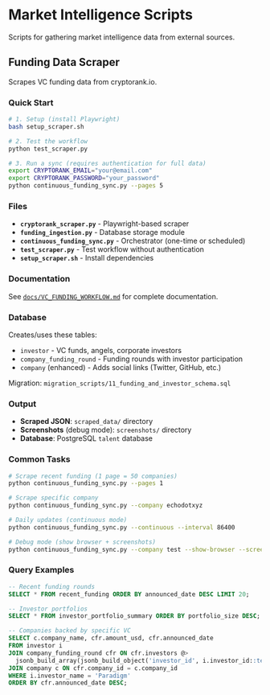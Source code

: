 # Market Intelligence Scripts

Scripts for gathering market intelligence data from external sources.

## Funding Data Scraper

Scrapes VC funding data from cryptorank.io.

### Quick Start

```bash
# 1. Setup (install Playwright)
bash setup_scraper.sh

# 2. Test the workflow
python test_scraper.py

# 3. Run a sync (requires authentication for full data)
export CRYPTORANK_EMAIL="your@email.com"
export CRYPTORANK_PASSWORD="your_password"
python continuous_funding_sync.py --pages 5
```

### Files

- **`cryptorank_scraper.py`** - Playwright-based scraper
- **`funding_ingestion.py`** - Database storage module  
- **`continuous_funding_sync.py`** - Orchestrator (one-time or scheduled)
- **`test_scraper.py`** - Test workflow without authentication
- **`setup_scraper.sh`** - Install dependencies

### Documentation

See [`docs/VC_FUNDING_WORKFLOW.md`](../../docs/VC_FUNDING_WORKFLOW.md) for complete documentation.

### Database

Creates/uses these tables:
- `investor` - VC funds, angels, corporate investors
- `company_funding_round` - Funding rounds with investor participation
- `company` (enhanced) - Adds social links (Twitter, GitHub, etc.)

Migration: `migration_scripts/11_funding_and_investor_schema.sql`

### Output

- **Scraped JSON**: `scraped_data/` directory
- **Screenshots** (debug mode): `screenshots/` directory
- **Database**: PostgreSQL `talent` database

### Common Tasks

```bash
# Scrape recent funding (1 page = 50 companies)
python continuous_funding_sync.py --pages 1

# Scrape specific company
python continuous_funding_sync.py --company echodotxyz

# Daily updates (continuous mode)
python continuous_funding_sync.py --continuous --interval 86400

# Debug mode (show browser + screenshots)
python continuous_funding_sync.py --company test --show-browser --screenshots
```

### Query Examples

```sql
-- Recent funding rounds
SELECT * FROM recent_funding ORDER BY announced_date DESC LIMIT 20;

-- Investor portfolios
SELECT * FROM investor_portfolio_summary ORDER BY portfolio_size DESC;

-- Companies backed by specific VC
SELECT c.company_name, cfr.amount_usd, cfr.announced_date
FROM investor i
JOIN company_funding_round cfr ON cfr.investors @> 
  jsonb_build_array(jsonb_build_object('investor_id', i.investor_id::text))
JOIN company c ON cfr.company_id = c.company_id
WHERE i.investor_name = 'Paradigm'
ORDER BY cfr.announced_date DESC;
```

